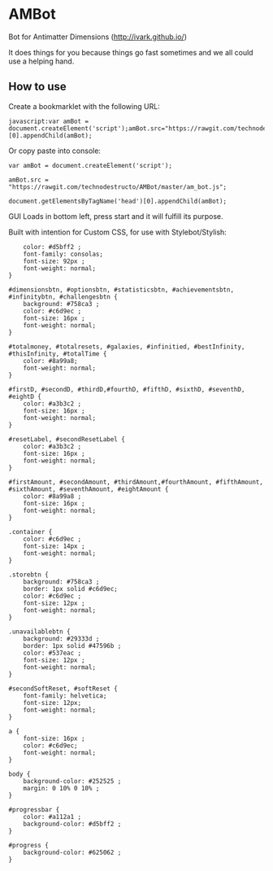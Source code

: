 # AMBot
Bot for Antimatter Dimensions (http://ivark.github.io/)

It does things for you because things go fast sometimes and we all could use a helping hand.

How to use
-----------
Create a bookmarklet with the following URL:

```
javascript:var amBot = document.createElement('script');amBot.src="https://rawgit.com/technodestructo/AMBot/master/am_bot.js";document.getElementsByTagName('head')[0].appendChild(amBot);
```

Or copy paste into console:

```
var amBot = document.createElement('script');

amBot.src = "https://rawgit.com/technodestructo/AMBot/master/am_bot.js";

document.getElementsByTagName('head')[0].appendChild(amBot);
```

GUI Loads in bottom left, press start and it will fulfill its purpose.

Built with intention for Custom CSS, for use with Stylebot/Stylish:
```#coinAmount {
    color: #d5bff2 ;
    font-family: consolas;
    font-size: 92px ;
    font-weight: normal;
}

#dimensionsbtn, #optionsbtn, #statisticsbtn, #achievementsbtn, #infinitybtn, #challengesbtn {
    background: #758ca3 ;
    color: #c6d9ec ;
    font-size: 16px ;
    font-weight: normal;
}

#totalmoney, #totalresets, #galaxies, #infinitied, #bestInfinity, #thisInfinity, #totalTime {
    color: #8a99a8;
    font-weight: normal;
}

#firstD, #secondD, #thirdD,#fourthD, #fifthD, #sixthD, #seventhD, #eightD {
    color: #a3b3c2 ;
    font-size: 16px ;
    font-weight: normal;
}

#resetLabel, #secondResetLabel {
    color: #a3b3c2 ;
    font-size: 16px ;
    font-weight: normal;
}

#firstAmount, #secondAmount, #thirdAmount,#fourthAmount, #fifthAmount, #sixthAmount, #seventhAmount, #eightAmount {
    color: #8a99a8 ;
    font-size: 16px ;
    font-weight: normal;
}

.container {
    color: #c6d9ec ;
    font-size: 14px ;
    font-weight: normal;
}

.storebtn {
    background: #758ca3 ;
    border: 1px solid #c6d9ec;
    color: #c6d9ec ;
    font-size: 12px ;
    font-weight: normal;
}

.unavailablebtn {
    background: #29333d ;
    border: 1px solid #47596b ;
    color: #537eac ;
    font-size: 12px ;
    font-weight: normal;
}

#secondSoftReset, #softReset {
    font-family: helvetica;
    font-size: 12px;
    font-weight: normal;
}

a {
    font-size: 16px ;
    color: #c6d9ec;
    font-weight: normal;
}

body {
    background-color: #252525 ;
    margin: 0 10% 0 10% ;
}

#progressbar {
    color: #a112a1 ;
    background-color: #d5bff2 ;
}

#progress {
    background-color: #625062 ;
}
```
